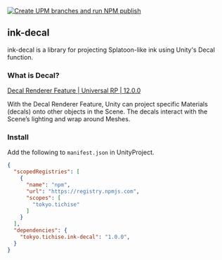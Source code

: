 [![Create UPM branches and run NPM publish](https://github.com/tichise/ink-decal/actions/workflows/main.yml/badge.svg)](https://github.com/tichise/ink-decal/actions/workflows/main.yml)

ink-decal
---

ink-decal is a library for projecting Splatoon-like ink using Unity's Decal function.

### What is Decal?
[Decal Renderer Feature | Universal RP | 12.0.0](https://docs.unity3d.com/Packages/com.unity.render-pipelines.universal@12.0/manual/renderer-feature-decal.html)

With the Decal Renderer Feature, Unity can project specific Materials (decals) onto other objects in the Scene. The decals interact with the Scene’s lighting and wrap around Meshes.

### Install

Add the following to `manifest.json` in UnityProject.


```json
{
  "scopedRegistries": [
    {
      "name": "npm",
      "url": "https://registry.npmjs.com",
      "scopes": [
        "tokyo.tichise"
      ]
    }
  ],
  "dependencies": {
    "tokyo.tichise.ink-decal": "1.0.0",
  }
}

```
